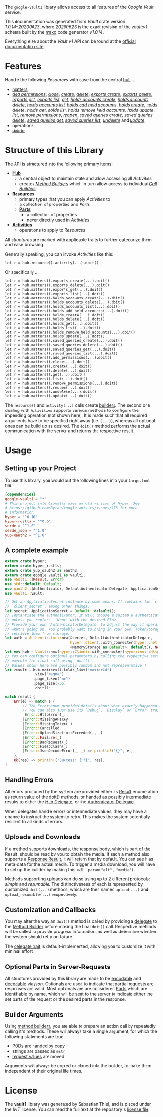 <!---
DO NOT EDIT !
This file was generated automatically from 'src/mako/api/README.md.mako'
DO NOT EDIT !
-->
The `google-vault1` library allows access to all features of the *Google Vault* service.

This documentation was generated from *Vault* crate version *1.0.14+20200623*, where *20200623* is the exact revision of the *vault:v1* schema built by the [mako](http://www.makotemplates.org/) code generator *v1.0.14*.

Everything else about the *Vault* *v1* API can be found at the
[official documentation site](https://developers.google.com/vault).
# Features

Handle the following *Resources* with ease from the central [hub](https://docs.rs/google-vault1/1.0.14+20200623/google_vault1/Vault) ... 

* [matters](https://docs.rs/google-vault1/1.0.14+20200623/google_vault1/api::Matter)
 * [*add permissions*](https://docs.rs/google-vault1/1.0.14+20200623/google_vault1/api::MatterAddPermissionCall), [*close*](https://docs.rs/google-vault1/1.0.14+20200623/google_vault1/api::MatterCloseCall), [*create*](https://docs.rs/google-vault1/1.0.14+20200623/google_vault1/api::MatterCreateCall), [*delete*](https://docs.rs/google-vault1/1.0.14+20200623/google_vault1/api::MatterDeleteCall), [*exports create*](https://docs.rs/google-vault1/1.0.14+20200623/google_vault1/api::MatterExportCreateCall), [*exports delete*](https://docs.rs/google-vault1/1.0.14+20200623/google_vault1/api::MatterExportDeleteCall), [*exports get*](https://docs.rs/google-vault1/1.0.14+20200623/google_vault1/api::MatterExportGetCall), [*exports list*](https://docs.rs/google-vault1/1.0.14+20200623/google_vault1/api::MatterExportListCall), [*get*](https://docs.rs/google-vault1/1.0.14+20200623/google_vault1/api::MatterGetCall), [*holds accounts create*](https://docs.rs/google-vault1/1.0.14+20200623/google_vault1/api::MatterHoldAccountCreateCall), [*holds accounts delete*](https://docs.rs/google-vault1/1.0.14+20200623/google_vault1/api::MatterHoldAccountDeleteCall), [*holds accounts list*](https://docs.rs/google-vault1/1.0.14+20200623/google_vault1/api::MatterHoldAccountListCall), [*holds add held accounts*](https://docs.rs/google-vault1/1.0.14+20200623/google_vault1/api::MatterHoldAddHeldAccountCall), [*holds create*](https://docs.rs/google-vault1/1.0.14+20200623/google_vault1/api::MatterHoldCreateCall), [*holds delete*](https://docs.rs/google-vault1/1.0.14+20200623/google_vault1/api::MatterHoldDeleteCall), [*holds get*](https://docs.rs/google-vault1/1.0.14+20200623/google_vault1/api::MatterHoldGetCall), [*holds list*](https://docs.rs/google-vault1/1.0.14+20200623/google_vault1/api::MatterHoldListCall), [*holds remove held accounts*](https://docs.rs/google-vault1/1.0.14+20200623/google_vault1/api::MatterHoldRemoveHeldAccountCall), [*holds update*](https://docs.rs/google-vault1/1.0.14+20200623/google_vault1/api::MatterHoldUpdateCall), [*list*](https://docs.rs/google-vault1/1.0.14+20200623/google_vault1/api::MatterListCall), [*remove permissions*](https://docs.rs/google-vault1/1.0.14+20200623/google_vault1/api::MatterRemovePermissionCall), [*reopen*](https://docs.rs/google-vault1/1.0.14+20200623/google_vault1/api::MatterReopenCall), [*saved queries create*](https://docs.rs/google-vault1/1.0.14+20200623/google_vault1/api::MatterSavedQueryCreateCall), [*saved queries delete*](https://docs.rs/google-vault1/1.0.14+20200623/google_vault1/api::MatterSavedQueryDeleteCall), [*saved queries get*](https://docs.rs/google-vault1/1.0.14+20200623/google_vault1/api::MatterSavedQueryGetCall), [*saved queries list*](https://docs.rs/google-vault1/1.0.14+20200623/google_vault1/api::MatterSavedQueryListCall), [*undelete*](https://docs.rs/google-vault1/1.0.14+20200623/google_vault1/api::MatterUndeleteCall) and [*update*](https://docs.rs/google-vault1/1.0.14+20200623/google_vault1/api::MatterUpdateCall)
* operations
 * [*delete*](https://docs.rs/google-vault1/1.0.14+20200623/google_vault1/api::OperationDeleteCall)




# Structure of this Library

The API is structured into the following primary items:

* **[Hub](https://docs.rs/google-vault1/1.0.14+20200623/google_vault1/Vault)**
    * a central object to maintain state and allow accessing all *Activities*
    * creates [*Method Builders*](https://docs.rs/google-vault1/1.0.14+20200623/google_vault1/client::MethodsBuilder) which in turn
      allow access to individual [*Call Builders*](https://docs.rs/google-vault1/1.0.14+20200623/google_vault1/client::CallBuilder)
* **[Resources](https://docs.rs/google-vault1/1.0.14+20200623/google_vault1/client::Resource)**
    * primary types that you can apply *Activities* to
    * a collection of properties and *Parts*
    * **[Parts](https://docs.rs/google-vault1/1.0.14+20200623/google_vault1/client::Part)**
        * a collection of properties
        * never directly used in *Activities*
* **[Activities](https://docs.rs/google-vault1/1.0.14+20200623/google_vault1/client::CallBuilder)**
    * operations to apply to *Resources*

All *structures* are marked with applicable traits to further categorize them and ease browsing.

Generally speaking, you can invoke *Activities* like this:

```Rust,ignore
let r = hub.resource().activity(...).doit()
```

Or specifically ...

```ignore
let r = hub.matters().exports_create(...).doit()
let r = hub.matters().exports_delete(...).doit()
let r = hub.matters().exports_get(...).doit()
let r = hub.matters().exports_list(...).doit()
let r = hub.matters().holds_accounts_create(...).doit()
let r = hub.matters().holds_accounts_delete(...).doit()
let r = hub.matters().holds_accounts_list(...).doit()
let r = hub.matters().holds_add_held_accounts(...).doit()
let r = hub.matters().holds_create(...).doit()
let r = hub.matters().holds_delete(...).doit()
let r = hub.matters().holds_get(...).doit()
let r = hub.matters().holds_list(...).doit()
let r = hub.matters().holds_remove_held_accounts(...).doit()
let r = hub.matters().holds_update(...).doit()
let r = hub.matters().saved_queries_create(...).doit()
let r = hub.matters().saved_queries_delete(...).doit()
let r = hub.matters().saved_queries_get(...).doit()
let r = hub.matters().saved_queries_list(...).doit()
let r = hub.matters().add_permissions(...).doit()
let r = hub.matters().close(...).doit()
let r = hub.matters().create(...).doit()
let r = hub.matters().delete(...).doit()
let r = hub.matters().get(...).doit()
let r = hub.matters().list(...).doit()
let r = hub.matters().remove_permissions(...).doit()
let r = hub.matters().reopen(...).doit()
let r = hub.matters().undelete(...).doit()
let r = hub.matters().update(...).doit()
```

The `resource()` and `activity(...)` calls create [builders][builder-pattern]. The second one dealing with `Activities` 
supports various methods to configure the impending operation (not shown here). It is made such that all required arguments have to be 
specified right away (i.e. `(...)`), whereas all optional ones can be [build up][builder-pattern] as desired.
The `doit()` method performs the actual communication with the server and returns the respective result.

# Usage

## Setting up your Project

To use this library, you would put the following lines into your `Cargo.toml` file:

```toml
[dependencies]
google-vault1 = "*"
# This project intentionally uses an old version of Hyper. See
# https://github.com/Byron/google-apis-rs/issues/173 for more
# information.
hyper = "^0.10"
hyper-rustls = "^0.6"
serde = "^1.0"
serde_json = "^1.0"
yup-oauth2 = "^1.0"
```

## A complete example

```Rust
extern crate hyper;
extern crate hyper_rustls;
extern crate yup_oauth2 as oauth2;
extern crate google_vault1 as vault1;
use vault1::{Result, Error};
use std::default::Default;
use oauth2::{Authenticator, DefaultAuthenticatorDelegate, ApplicationSecret, MemoryStorage};
use vault1::Vault;

// Get an ApplicationSecret instance by some means. It contains the `client_id` and 
// `client_secret`, among other things.
let secret: ApplicationSecret = Default::default();
// Instantiate the authenticator. It will choose a suitable authentication flow for you, 
// unless you replace  `None` with the desired Flow.
// Provide your own `AuthenticatorDelegate` to adjust the way it operates and get feedback about 
// what's going on. You probably want to bring in your own `TokenStorage` to persist tokens and
// retrieve them from storage.
let auth = Authenticator::new(&secret, DefaultAuthenticatorDelegate,
                              hyper::Client::with_connector(hyper::net::HttpsConnector::new(hyper_rustls::TlsClient::new())),
                              <MemoryStorage as Default>::default(), None);
let mut hub = Vault::new(hyper::Client::with_connector(hyper::net::HttpsConnector::new(hyper_rustls::TlsClient::new())), auth);
// You can configure optional parameters by calling the respective setters at will, and
// execute the final call using `doit()`.
// Values shown here are possibly random and not representative !
let result = hub.matters().holds_list("matterId")
             .view("magna")
             .page_token("no")
             .page_size(-55)
             .doit();

match result {
    Err(e) => match e {
        // The Error enum provides details about what exactly happened.
        // You can also just use its `Debug`, `Display` or `Error` traits
         Error::HttpError(_)
        |Error::MissingAPIKey
        |Error::MissingToken(_)
        |Error::Cancelled
        |Error::UploadSizeLimitExceeded(_, _)
        |Error::Failure(_)
        |Error::BadRequest(_)
        |Error::FieldClash(_)
        |Error::JsonDecodeError(_, _) => println!("{}", e),
    },
    Ok(res) => println!("Success: {:?}", res),
}

```
## Handling Errors

All errors produced by the system are provided either as [Result](https://docs.rs/google-vault1/1.0.14+20200623/google_vault1/client::Result) enumeration as return value of
the doit() methods, or handed as possibly intermediate results to either the 
[Hub Delegate](https://docs.rs/google-vault1/1.0.14+20200623/google_vault1/client::Delegate), or the [Authenticator Delegate](https://docs.rs/yup-oauth2/*/yup_oauth2/trait.AuthenticatorDelegate.html).

When delegates handle errors or intermediate values, they may have a chance to instruct the system to retry. This 
makes the system potentially resilient to all kinds of errors.

## Uploads and Downloads
If a method supports downloads, the response body, which is part of the [Result](https://docs.rs/google-vault1/1.0.14+20200623/google_vault1/client::Result), should be
read by you to obtain the media.
If such a method also supports a [Response Result](https://docs.rs/google-vault1/1.0.14+20200623/google_vault1/client::ResponseResult), it will return that by default.
You can see it as meta-data for the actual media. To trigger a media download, you will have to set up the builder by making
this call: `.param("alt", "media")`.

Methods supporting uploads can do so using up to 2 different protocols: 
*simple* and *resumable*. The distinctiveness of each is represented by customized 
`doit(...)` methods, which are then named `upload(...)` and `upload_resumable(...)` respectively.

## Customization and Callbacks

You may alter the way an `doit()` method is called by providing a [delegate](https://docs.rs/google-vault1/1.0.14+20200623/google_vault1/client::Delegate) to the 
[Method Builder](https://docs.rs/google-vault1/1.0.14+20200623/google_vault1/client::CallBuilder) before making the final `doit()` call. 
Respective methods will be called to provide progress information, as well as determine whether the system should 
retry on failure.

The [delegate trait](https://docs.rs/google-vault1/1.0.14+20200623/google_vault1/client::Delegate) is default-implemented, allowing you to customize it with minimal effort.

## Optional Parts in Server-Requests

All structures provided by this library are made to be [encodable](https://docs.rs/google-vault1/1.0.14+20200623/google_vault1/client::RequestValue) and 
[decodable](https://docs.rs/google-vault1/1.0.14+20200623/google_vault1/client::ResponseResult) via *json*. Optionals are used to indicate that partial requests are responses 
are valid.
Most optionals are are considered [Parts](https://docs.rs/google-vault1/1.0.14+20200623/google_vault1/client::Part) which are identifiable by name, which will be sent to 
the server to indicate either the set parts of the request or the desired parts in the response.

## Builder Arguments

Using [method builders](https://docs.rs/google-vault1/1.0.14+20200623/google_vault1/client::CallBuilder), you are able to prepare an action call by repeatedly calling it's methods.
These will always take a single argument, for which the following statements are true.

* [PODs][wiki-pod] are handed by copy
* strings are passed as `&str`
* [request values](https://docs.rs/google-vault1/1.0.14+20200623/google_vault1/client::RequestValue) are moved

Arguments will always be copied or cloned into the builder, to make them independent of their original life times.

[wiki-pod]: http://en.wikipedia.org/wiki/Plain_old_data_structure
[builder-pattern]: http://en.wikipedia.org/wiki/Builder_pattern
[google-go-api]: https://github.com/google/google-api-go-client

# License
The **vault1** library was generated by Sebastian Thiel, and is placed 
under the *MIT* license.
You can read the full text at the repository's [license file][repo-license].

[repo-license]: https://github.com/Byron/google-apis-rsblob/master/LICENSE.md
